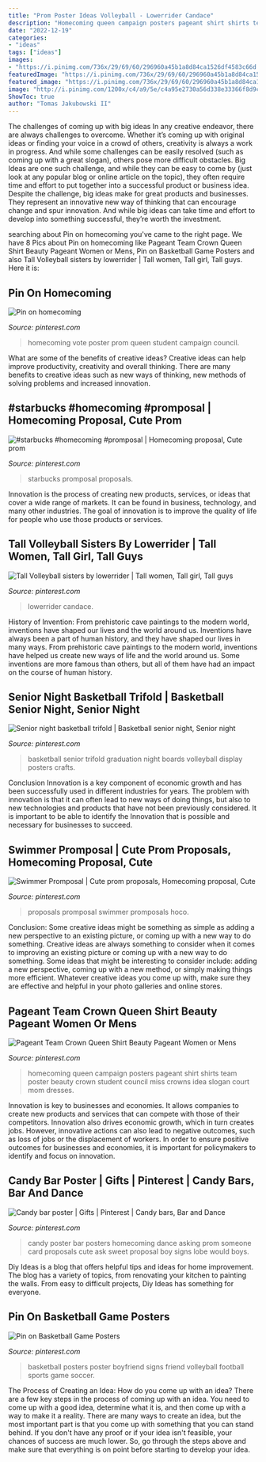 ```yaml
---
title: "Prom Poster Ideas Volleyball - Lowerrider Candace"
description: "Homecoming queen campaign posters pageant shirt shirts team poster beauty crown student council miss crowns idea slogan court mom dresses"
date: "2022-12-19"
categories:
- "ideas"
tags: ["ideas"]
images:
- "https://i.pinimg.com/736x/29/69/60/296960a45b1a8d84ca1526df4583c66d.jpg"
featuredImage: "https://i.pinimg.com/736x/29/69/60/296960a45b1a8d84ca1526df4583c66d.jpg"
featured_image: "https://i.pinimg.com/736x/29/69/60/296960a45b1a8d84ca1526df4583c66d.jpg"
image: "http://i.pinimg.com/1200x/c4/a9/5e/c4a95e2730a56d338e33366f8d9cc393.jpg"
ShowToc: true
author: "Tomas Jakubowski II"
---
```



The challenges of coming up with big ideas
In any creative endeavor, there are always challenges to overcome. Whether it’s coming up with original ideas or finding your voice in a crowd of others, creativity is always a work in progress. And while some challenges can be easily resolved (such as coming up with a great slogan), others pose more difficult obstacles. Big Ideas are one such challenge, and while they can be easy to come by (just look at any popular blog or online article on the topic), they often require time and effort to put together into a successful product or business idea.
Despite the challenge, big ideas make for great products and businesses. They represent an innovative new way of thinking that can encourage change and spur innovation. And while big ideas can take time and effort to develop into something successful, they’re worth the investment.

	

		
searching about Pin on homecoming you've came to the right page. We have 8 Pics about Pin on homecoming like Pageant Team Crown Queen Shirt Beauty Pageant Women or Mens, Pin on Basketball Game Posters and also Tall Volleyball sisters by lowerrider | Tall women, Tall girl, Tall guys. Here it is:
		
    
## Pin On Homecoming

<img loading=lazy src="https://i.pinimg.com/736x/43/b7/59/43b75994d9d3b6e977fd460c54c0d869--homecoming-queen-prom.jpg" onerror="this.onerror=null;this.src='https://tse1.mm.bing.net/th?id=OIP.d8cfTCqMna5k9y6Q_TXEWQHaJ4&amp;pid=15.1';" alt="Pin on homecoming">

_Source: pinterest.com_

>homecoming vote poster prom queen student campaign council. 

	

What are some of the benefits of creative ideas?
Creative ideas can help improve productivity, creativity and overall thinking. There are many benefits to creative ideas such as new ways of thinking, new methods of solving problems and increased innovation.

    
## #starbucks #homecoming #promposal | Homecoming Proposal, Cute Prom

<img loading=lazy src="https://i.pinimg.com/736x/59/ef/4b/59ef4b8c384adad0d2ac25b2afffaff3.jpg" onerror="this.onerror=null;this.src='https://tse2.mm.bing.net/th?id=OIP.M5asXoqPM9DtOACCrLz_uQHaOk&amp;pid=15.1';" alt="#starbucks #homecoming #promposal | Homecoming proposal, Cute prom">

_Source: pinterest.com_

>starbucks promposal proposals. 

	

Innovation is the process of creating new products, services, or ideas that cover a wide range of markets. It can be found in business, technology, and many other industries. The goal of innovation is to improve the quality of life for people who use those products or services.

    
## Tall Volleyball Sisters By Lowerrider | Tall Women, Tall Girl, Tall Guys

<img loading=lazy src="https://i.pinimg.com/736x/29/69/60/296960a45b1a8d84ca1526df4583c66d.jpg" onerror="this.onerror=null;this.src='https://tse1.mm.bing.net/th?id=OIP.zUCBLMzNPSruDMHA3qmgVAHaKK&amp;pid=15.1';" alt="Tall Volleyball sisters by lowerrider | Tall women, Tall girl, Tall guys">

_Source: pinterest.com_

>lowerrider candace. 

	

History of Invention: From prehistoric cave paintings to the modern world, inventions have shaped our lives and the world around us.
Inventions have always been a part of human history, and they have shaped our lives in many ways. From prehistoric cave paintings to the modern world, inventions have helped us create new ways of life and the world around us. Some inventions are more famous than others, but all of them have had an impact on the course of human history.

    
## Senior Night Basketball Trifold | Basketball Senior Night, Senior Night

<img loading=lazy src="https://i.pinimg.com/736x/1e/fb/6e/1efb6eaa042dbe445889954b293758cf--basketball-graduation.jpg" onerror="this.onerror=null;this.src='https://tse1.mm.bing.net/th?id=OIP.rNhlTdZM_QlFcWaoOqGIpAHaFj&amp;pid=15.1';" alt="Senior night basketball trifold | Basketball senior night, Senior night">

_Source: pinterest.com_

>basketball senior trifold graduation night boards volleyball display posters crafts. 

	

Conclusion
Innovation is a key component of economic growth and has been successfully used in different industries for years. The problem with innovation is that it can often lead to new ways of doing things, but also to new technologies and products that have not been previously considered. It is important to be able to identify the Innovation that is possible and necessary for businesses to succeed.

    
## Swimmer Promposal | Cute Prom Proposals, Homecoming Proposal, Cute

<img loading=lazy src="http://i.pinimg.com/1200x/c4/a9/5e/c4a95e2730a56d338e33366f8d9cc393.jpg" onerror="this.onerror=null;this.src='https://tse4.mm.bing.net/th?id=OIP.aFglj_zFFN-zQdXj-xr41QHaJ4&amp;pid=15.1';" alt="Swimmer Promposal | Cute prom proposals, Homecoming proposal, Cute">

_Source: pinterest.com_

>proposals promposal swimmer promposals hoco. 

	

Conclusion: Some creative ideas might be something as simple as adding a new perspective to an existing picture, or coming up with a new way to do something.
Creative ideas are always something to consider when it comes to improving an existing picture or coming up with a new way to do something. Some ideas that might be interesting to consider include: adding a new perspective, coming up with a new method, or simply making things more efficient. Whatever creative ideas you come up with, make sure they are effective and helpful in your photo galleries and online stores.

    
## Pageant Team Crown Queen Shirt Beauty Pageant Women Or Mens

<img loading=lazy src="https://i.pinimg.com/736x/86/ef/91/86ef91db223577c3d93c870fc4225be0--homecoming-queen-posters-homecoming-queen-campaign.jpg" onerror="this.onerror=null;this.src='https://tse4.mm.bing.net/th?id=OIP.WbsK0BuujTwhyzu-C7xrxQHaJ4&amp;pid=15.1';" alt="Pageant Team Crown Queen Shirt Beauty Pageant Women or Mens">

_Source: pinterest.com_

>homecoming queen campaign posters pageant shirt shirts team poster beauty crown student council miss crowns idea slogan court mom dresses. 

	

Innovation is key to businesses and economies. It allows companies to create new products and services that can compete with those of their competitors. Innovation also drives economic growth, which in turn creates jobs. However, innovative actions can also lead to negative outcomes, such as loss of jobs or the displacement of workers. In order to ensure positive outcomes for businesses and economies, it is important for policymakers to identify and focus on innovation.

    
## Candy Bar Poster | Gifts | Pinterest | Candy Bars, Bar And Dance

<img loading=lazy src="https://s-media-cache-ak0.pinimg.com/736x/c5/42/57/c54257739c6c8261ffefc7de17f98d0e.jpg" onerror="this.onerror=null;this.src='https://tse2.mm.bing.net/th?id=OIP.gcKnlnvrLx2B4AFz5QMriwHaJ3&amp;pid=15.1';" alt="Candy bar poster | Gifts | Pinterest | Candy bars, Bar and Dance">

_Source: pinterest.com_

>candy poster bar posters homecoming dance asking prom someone card proposals cute ask sweet proposal boy signs lobe would boys. 

	

Diy Ideas is a blog that offers helpful tips and ideas for home improvement. The blog has a variety of topics, from renovating your kitchen to painting the walls. From easy to difficult projects, Diy Ideas has something for everyone.

    
## Pin On Basketball Game Posters

<img loading=lazy src="https://i.pinimg.com/736x/81/7b/fe/817bfeef8637171d0a4bd61ecb383d93--basketball-poster-ideas-basketball-signs.jpg" onerror="this.onerror=null;this.src='https://tse4.mm.bing.net/th?id=OIP.EfeC2lZfS8FdfYfDPdloAwHaJ4&amp;pid=15.1';" alt="Pin on Basketball Game Posters">

_Source: pinterest.com_

>basketball posters poster boyfriend signs friend volleyball football sports game soccer. 

	

The Process of Creating an Idea: How do you come up with an idea?
There are a few key steps in the process of coming up with an idea. You need to come up with a good idea, determine what it is, and then come up with a way to make it a reality. There are many ways to create an idea, but the most important part is that you come up with something that you can stand behind. If you don't have any proof or if your idea isn't feasible, your chances of success are much lower. So, go through the steps above and make sure that everything is on point before starting to develop your idea.

